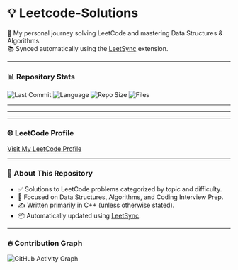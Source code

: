  # 💡 Leetcode-Solutions

🚀 My personal journey solving LeetCode and mastering Data Structures & Algorithms.  
📚 Synced automatically using the [LeetSync](https://github.com/leetsync/leetsync) extension.

---

### 📊 Repository Stats

![Last Commit](https://img.shields.io/github/last-commit/M-Hasaam/Leetcode-Solutions)
![Language](https://img.shields.io/github/languages/top/M-Hasaam/Leetcode-Solutions)
![Repo Size](https://img.shields.io/github/repo-size/M-Hasaam/Leetcode-Solutions)
![Files](https://img.shields.io/github/directory-file-count/M-Hasaam/Leetcode-Solutions?label=Files)

---
<!-- PROBLEM_COUNT_START -->
<!-- Will be replaced by script -->
<!-- PROBLEM_COUNT_END -->
---
---

### 🌐 LeetCode Profile

[Visit My LeetCode Profile](https://github.com/M-Hasaam)

---

### 📌 About This Repository

- ✅ Solutions to LeetCode problems categorized by topic and difficulty.
- 🧠 Focused on Data Structures, Algorithms, and Coding Interview Prep.
- ✍️ Written primarily in C++ (unless otherwise stated).
- 📦 Automatically updated using [LeetSync](https://github.com/leetsync/leetsync).


---

### 🔥 Contribution Graph

![GitHub Activity Graph](https://github-readme-activity-graph.vercel.app/graph?username=M-Hasaam&theme=react-dark&area=true)
